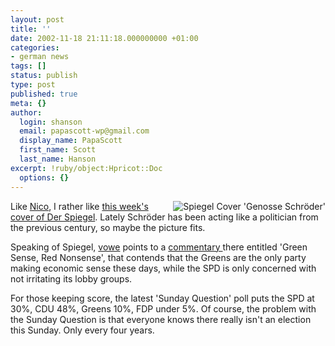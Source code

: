 ```yaml
---
layout: post
title: ''
date: 2002-11-18 21:11:18.000000000 +01:00
categories:
- german news
tags: []
status: publish
type: post
published: true
meta: {}
author:
  login: shanson
  email: papascott-wp@gmail.com
  display_name: PapaScott
  first_name: Scott
  last_name: Hanson
excerpt: !ruby/object:Hpricot::Doc
  options: {}
---
```

<p><a href="http://www.spiegel.de/spiegel/0,1518,grossbild-223629-,00.html"><img src="http://www.papascott.de/images/spiegel181102.jpg" border="0" alt="Spiegel Cover 'Genosse Schröder'" align="right" /></a> Like <a href="http://www.couchblog.de/nico/archives/000880.php#000880">Nico</a>, I rather like <a href="http://www.spiegel.de/spiegel/0,1518,grossbild-223629-,00.html">this week's cover of Der Spiegel</a>. Lately Schröder has been acting like a politician from the previous century, so maybe the picture fits.</p>
<p>Speaking of Spiegel, <a href="http://vowe.net/archives/002701.html">vowe</a> points to a <a href="http://www.spiegel.de/wirtschaft/0,1518,druck-223258,00.html">commentary </a> there entitled 'Green Sense, Red Nonsense', that contends that the Greens are the only party making economic sense these days, while the SPD is only concerned with not irritating its lobby groups. </p>
<p>For those keeping score, the latest 'Sunday Question' poll puts the SPD at 30%, CDU 48%, Greens 10%, FDP under 5%. Of course, the problem with the Sunday Question is that everyone knows there really isn't an election this Sunday. Only every four years.</p>
